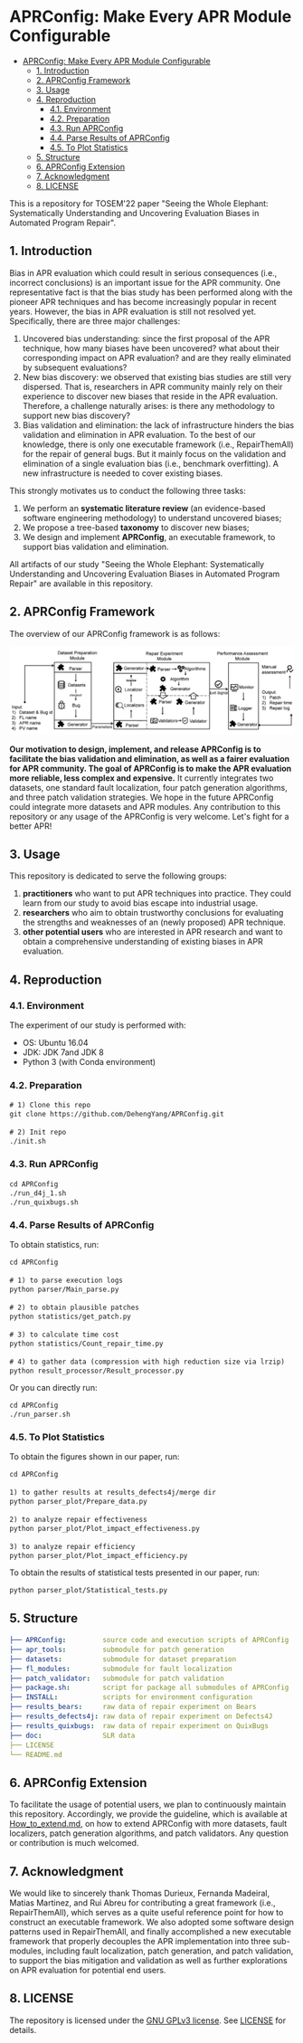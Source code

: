 # APRConfig: Make Every APR Module Configurable

- [APRConfig: Make Every APR Module Configurable](#aprconfig-make-every-apr-module-configurable)
  - [1. Introduction](#1-introduction)
  - [2. APRConfig Framework](#2-aprconfig-framework)
  - [3. Usage](#3-usage)
  - [4. Reproduction](#4-reproduction)
    - [4.1. Environment](#41-environment)
    - [4.2. Preparation](#42-preparation)
    - [4.3. Run APRConfig](#43-run-aprconfig)
    - [4.4. Parse Results of APRConfig](#44-parse-results-of-aprconfig)
    - [4.5. To Plot Statistics](#45-to-plot-statistics)
  - [5. Structure](#5-structure)
  - [6. APRConfig Extension](#6-aprconfig-extension)
  - [7. Acknowledgment](#7-acknowledgment)
  - [8. LICENSE](#8-license)

This is a repository for TOSEM'22 paper "Seeing the Whole Elephant: Systematically Understanding and Uncovering Evaluation Biases in Automated Program Repair".

## 1. Introduction

Bias in APR evaluation which could result in serious consequences (i.e., incorrect conclusions) is an important issue for the APR community. One representative fact is that the bias study has been performed along with the pioneer APR techniques and has become increasingly popular in recent years. However, the bias in APR evaluation is still not resolved yet. Specifically, there are three major challenges:

1. Uncovered bias understanding: since the first proposal of the APR technique, how many biases have been uncovered? what about their corresponding impact on APR evaluation? and are they really eliminated by subsequent evaluations?
2. New bias discovery: we observed that existing bias studies are still very dispersed. That is, researchers in APR community mainly rely on their experience to discover new biases that reside in the APR evaluation. Therefore, a challenge naturally arises: is there any methodology to support new bias discovery?
3. Bias validation and elimination: the lack of infrastructure hinders the bias validation and elimination in APR evaluation. To the best of our knowledge, there is only one executable framework (i.e., RepairThemAll) for the repair of general bugs. But it mainly focus on the validation and elimination of a single evaluation bias (i.e., benchmark overfitting). A new infrastructure is needed to cover existing biases.

This strongly motivates us to conduct the following three tasks:

1. We perform an **systematic literature review** (an evidence-based software engineering methodology) to understand uncovered biases;
2. We propose a tree-based **taxonomy** to discover new biases;
3. We design and implement **APRConfig**, an executable framework, to support bias validation and elimination.

All artifacts of our study "Seeing the Whole Elephant: Systematically Understanding and Uncovering Evaluation Biases in Automated Program Repair" are available in this repository.

## 2. APRConfig Framework

The overview of our APRConfig framework is as follows:

![APRConfig_architecture](./doc/figs/APRConfig_architecture.jpg)

**Our motivation to design, implement, and release APRConfig is to facilitate the bias validation and elimination, as well as a fairer evaluation for APR community. The goal of APRConfig is to make the APR evaluation more reliable, less complex and expensive.** It currently integrates two datasets, one standard fault localization, four patch generation algorithms, and three patch validation strategies. We hope in the future APRConfig could integrate more datasets and APR modules. Any contribution to this repository or any usage of the APRConfig is very welcome. Let's fight for a better APR!

## 3. Usage

This repository is dedicated to serve the following groups:

1. **practitioners** who want to put APR techniques into practice. They could learn from our study to avoid bias escape into industrial usage.
2. **researchers** who aim to obtain trustworthy conclusions for evaluating the strengths and weaknesses of an (newly proposed) APR technique.
3. **other potential users** who are interested in APR research and want to obtain a comprehensive understanding of existing biases in APR evaluation.

## 4. Reproduction

### 4.1. Environment

The experiment of our study is performed with:

- OS: Ubuntu 16.04
- JDK: JDK 7and JDK 8
- Python 3 (with Conda environment)

### 4.2. Preparation
```shell
# 1) Clone this repo
git clone https://github.com/DehengYang/APRConfig.git

# 2) Init repo
./init.sh
```

### 4.3. Run APRConfig

```shell
cd APRConfig
./run_d4j_1.sh
./run_quixbugs.sh
```

### 4.4. Parse Results of APRConfig

To obtain statistics, run:

```shell
cd APRConfig

# 1) to parse execution logs
python parser/Main_parse.py

# 2) to obtain plausible patches
python statistics/get_patch.py

# 3) to calculate time cost
python statistics/Count_repair_time.py

# 4) to gather data (compression with high reduction size via lrzip)
python result_processor/Result_processor.py
```

Or you can directly run:

```shell
cd APRConfig
./run_parser.sh
```

### 4.5. To Plot Statistics

To obtain the figures shown in our paper, run:

```shell
cd APRConfig

1) to gather results at results_defects4j/merge dir
python parser_plot/Prepare_data.py

2) to analyze repair effectiveness
python parser_plot/Plot_impact_effectiveness.py

3) to analyze repair efficiency
python parser_plot/Plot_impact_efficiency.py
```

To obtain the results of statistical tests presented in our paper, run:

```shell
python parser_plot/Statistical_tests.py
```

## 5. Structure

```yaml
├── APRConfig:         source code and execution scripts of APRConfig
├── apr_tools:         submodule for patch generation
├── datasets:          submodule for dataset preparation
├── fl_modules:        submodule for fault localization
├── patch_validator:   submodule for patch validation
├── package.sh:        script for package all submodules of APRConfig
├── INSTALL:           scripts for environment configuration
├── results_bears:     raw data of repair experiment on Bears
├── results_defects4j: raw data of repair experiment on Defects4J
├── results_quixbugs:  raw data of repair experiment on QuixBugs
├── doc:               SLR data
├── LICENSE
└── README.md
```

## 6. APRConfig Extension

<!-- Integrating more APR-related components or techniques (e.g., dataset, fault localization) into APRConfig is easy to operate. We have integrated [Deptest](https://github.com/DehengYang/dataset_purification) tool into APRConfig by adding [Deptest.py](./APRConfig/apr/Deptest.py) and placing Deptest repository in [our apr_tool directory](./apr_tools). This could be a typical example for users to add more extensions into APRConig. -->

To facilitate the usage of potential users, we plan to continuously maintain this repository. Accordingly, we provide the guideline, which is available at [How_to_extend.md](./How_to_extend.md), on how to extend APRConfig with more datasets, fault localizers, patch generation algorithms, and patch validators. Any question or contribution is much welcomed.

## 7. Acknowledgment

We would like to sincerely thank Thomas Durieux, Fernanda Madeiral, Matias Martinez, and Rui Abreu for contributing a great framework (i.e., RepairThemAll), which serves as a quite useful reference point for how to construct an executable framework. We also adopted some software design patterns used in RepairThemAll, and finally accomplished a new executable framework that properly decouples the APR implementation into three sub-modules, including fault localization, patch generation, and patch validation, to support the bias mitigation and validation as well as further explorations on APR evaluation for potential end users.

## 8. LICENSE

The repository is licensed under the [GNU GPLv3 license](https://www.gnu.org/licenses/gpl-3.0-standalone.html). See [LICENSE](./LICENSE) for details.

